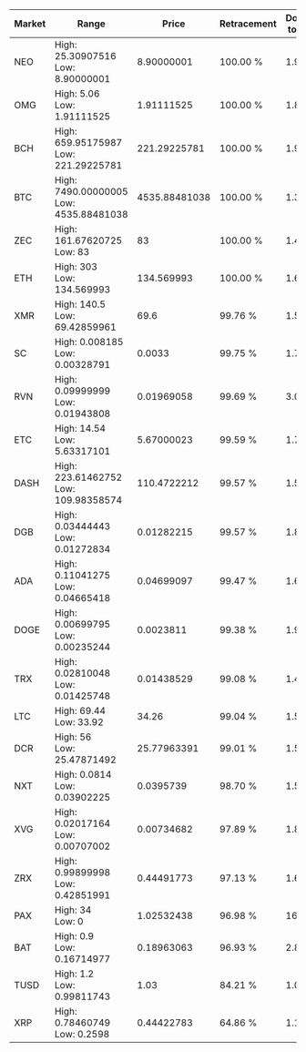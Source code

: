 | Market | Range | Price| Retracement | Doubles to 50% |
| --- | --- | --- | --- | --- |
| NEO | High: 25.30907516<br />Low: 8.90000001 | 8.90000001 | 100.00 % | 1.92 |
| OMG | High: 5.06<br />Low: 1.91111525 | 1.91111525 | 100.00 % | 1.82 |
| BCH | High: 659.95175987<br />Low: 221.29225781 | 221.29225781 | 100.00 % | 1.99 |
| BTC | High: 7490.00000005<br />Low: 4535.88481038 | 4535.88481038 | 100.00 % | 1.33 |
| ZEC | High: 161.67620725<br />Low: 83 | 83 | 100.00 % | 1.47 |
| ETH | High: 303<br />Low: 134.569993 | 134.569993 | 100.00 % | 1.63 |
| XMR | High: 140.5<br />Low: 69.42859961 | 69.6 | 99.76 % | 1.51 |
| SC | High: 0.008185<br />Low: 0.00328791 | 0.0033 | 99.75 % | 1.74 |
| RVN | High: 0.09999999<br />Low: 0.01943808 | 0.01969058 | 99.69 % | 3.03 |
| ETC | High: 14.54<br />Low: 5.63317101 | 5.67000023 | 99.59 % | 1.78 |
| DASH | High: 223.61462752<br />Low: 109.98358574 | 110.4722212 | 99.57 % | 1.51 |
| DGB | High: 0.03444443<br />Low: 0.01272834 | 0.01282215 | 99.57 % | 1.84 |
| ADA | High: 0.11041275<br />Low: 0.04665418 | 0.04699097 | 99.47 % | 1.67 |
| DOGE | High: 0.00699795<br />Low: 0.00235244 | 0.0023811 | 99.38 % | 1.96 |
| TRX | High: 0.02810048<br />Low: 0.01425748 | 0.01438529 | 99.08 % | 1.47 |
| LTC | High: 69.44<br />Low: 33.92 | 34.26 | 99.04 % | 1.51 |
| DCR | High: 56<br />Low: 25.47871492 | 25.77963391 | 99.01 % | 1.58 |
| NXT | High: 0.0814<br />Low: 0.03902225 | 0.0395739 | 98.70 % | 1.52 |
| XVG | High: 0.02017164<br />Low: 0.00707002 | 0.00734682 | 97.89 % | 1.85 |
| ZRX | High: 0.99899998<br />Low: 0.42851991 | 0.44491773 | 97.13 % | 1.60 |
| PAX | High: 34<br />Low: 0 | 1.02532438 | 96.98 % | 16.58 |
| BAT | High: 0.9<br />Low: 0.16714977 | 0.18963063 | 96.93 % | 2.81 |
| TUSD | High: 1.2<br />Low: 0.99811743 | 1.03 | 84.21 % | 1.07 |
| XRP | High: 0.78460749<br />Low: 0.2598 | 0.44422783 | 64.86 % | 1.18 |
